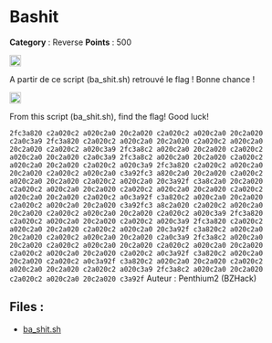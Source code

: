 # Bashit

**Category** : Reverse
**Points** : 500

<img src="https://cdn.iconscout.com/icon/free/png-256/free-france-flag-country-nation-empire-36011.png?f=webp" width="20" height="20"/>

A partir de ce script (ba_shit.sh) retrouvé le flag !
Bonne chance !

<img src="https://icons.iconarchive.com/icons/twitter/twemoji-flags/256/United-Kingdom-Flag-icon.png" width="20" height="20"/>

From this script (ba_shit.sh), find the flag!
Good luck!

```2fc3a820 c2a020c2 a020c2a0 20c2a020 c2a020c2 a020c2a0 20c2a020 c2a0c3a9 2fc3a820 c2a020c2 a020c2a0 20c2a020 c2a020c2 a020c2a0 20c2a020 c2a020c2 a020c3a9 2fc3a8c2 a020c2a0 20c2a020 c2a020c2 a020c2a0 20c2a020 c2a0c3a9 2fc3a8c2 a020c2a0 20c2a020 c2a020c2 a020c2a0 20c2a020 c2a020c2 a020c3a9 2fc3a820 c2a020c2 a020c2a0 20c2a020 c2a020c2 a020c2a0 c3a92fc3 a820c2a0 20c2a020 c2a020c2 a020c2a0 20c2a020 c2a020c2 a020c2a0 20c3a92f c3a8c2a0 20c2a020 c2a020c2 a020c2a0 20c2a020 c2a020c2 a020c2a0 20c2a020 c2a020c2 a020c2a0 20c2a020 c2a020c2 a0c3a92f c3a820c2 a020c2a0 20c2a020 c2a020c2 a020c2a0 20c2a020 c3a92fc3 a8c2a020 c2a020c2 a020c2a0 20c2a020 c2a020c2 a020c2a0 20c2a020 c2a020c2 a020c3a9 2fc3a820 c2a020c2 a020c2a0 20c2a020 c2a020c2 a020c3a9 2fc3a820 c2a020c2 a020c2a0 20c2a020 c2a020c2 a020c2a0 20c3a92f c3a820c2 a020c2a0 20c2a020 c2a020c2 a020c2a0 20c2a020 c2a0c3a9 2fc3a8c2 a020c2a0 20c2a020 c2a020c2 a020c2a0 20c2a020 c2a020c2 a020c2a0 20c2a020 c2a020c2 a020c2a0 20c2a020 c2a020c2 a0c3a92f c3a820c2 a020c2a0 20c2a020 c2a020c2 a0c3a92f c3a820c2 a020c2a0 20c2a020 c2a020c2 a020c2a0 20c2a020 c2a020c2 a020c3a9 2fc3a8c2 a020c2a0 20c2a020 c2a020c2 a020c2a0 20c2a020 c3a92f```
Auteur : Penthium2 (BZHack)


## Files : 
 - [ba_shit.sh](./ba_shit.sh)


